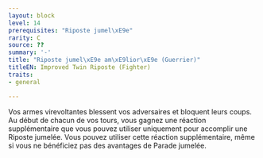 ```yaml
---
layout: block
level: 14
prerequisites: "Riposte jumel\xE9e"
rarity: C
source: ??
summary: '-'
title: "Riposte jumel\xE9e am\xE9lior\xE9e (Guerrier)"
titleEN: Improved Twin Riposte (Fighter)
traits:
- general

---
```


<p>Vos armes virevoltantes blessent vos adversaires et bloquent leurs coups. Au début de chacun de vos tours, vous gagnez une réaction supplémentaire que vous pouvez utiliser uniquement pour accomplir une Riposte jumelée. Vous pouvez utiliser cette réaction supplémentaire, même si vous ne bénéficiez pas des avantages de Parade jumelée.</p>